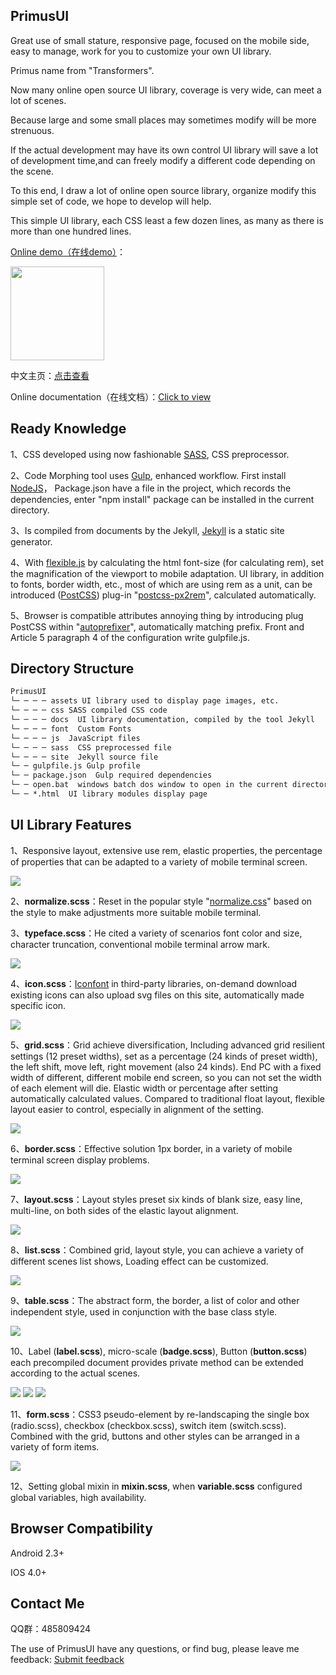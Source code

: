 ## PrimusUI
Great use of small stature, responsive page, focused on the mobile side, easy to manage, work for you to customize your own UI library.

Primus name from "Transformers".

Now many online open source UI library, coverage is very wide, can meet a lot of scenes.

Because large and some small places may sometimes modify will be more strenuous.

If the actual development may have its own control UI library will save a lot of development time,and can freely modify a different code depending on the scene.

To this end, I draw a lot of online open source library, organize modify this simple set of code, we hope to develop will help.

This simple UI library, each CSS least a few dozen lines, as many as there is more than one hundred lines.

<a href="http://pwstrick.github.io/PrimusUI/default.html">Online demo（在线demo）</a>：

<img src="assets/img/demo-qrcode.png" width="150" height="150"/>

中文主页：<a href="http://pwstrick.github.io/PrimusUI">点击查看</a>

Online documentation（在线文档）：<a href="http://pwstrick.github.io/PrimusUI/docs/ui/typeface.html">Click to view</a>

## Ready Knowledge
1、CSS developed using now fashionable <a href="http://sass-lang.com/" target="_blank">SASS</a>, CSS preprocessor.

2、Code Morphing tool uses <a href="http://gulpjs.com/" target="_blank">Gulp</a>, enhanced workflow.
First install <a href="https://nodejs.org/en/" target="_blank">NodeJS</a>，
Package.json have a file in the project, which records the dependencies, enter "npm install" package can be installed in the current directory.

3、Is compiled from documents by the Jekyll,
<a href="http://jekyllrb.com/" target="_blank">Jekyll</a> is a static site generator.

4、With <a href="https://github.com/amfe/lib-flexible" target="_blank">flexible.js</a> by calculating the html font-size
(for calculating rem), set the magnification of the viewport to mobile adaptation. UI library, in addition to fonts, border width, etc.,
most of which are using rem as a unit, can be introduced (<a href="http://postcss.org/" target="_blank">PostCSS</a>)
plug-in "<a href="https://www.npmjs.com/package/px2rem" target="_blank">postcss-px2rem</a>", calculated automatically.

5、Browser is compatible attributes annoying thing by introducing plug PostCSS within
"<a href="https://www.npmjs.com/package/autoprefixer" target="_blank">autoprefixer</a>", automatically matching prefix.
Front and Article 5 paragraph 4 of the configuration write gulpfile.js.

## Directory Structure
```html
PrimusUI
└─ ─ ─ ─ assets UI library used to display page images, etc.
└─ ─ ─ ─ css SASS compiled CSS code
└─ ─ ─ ─ docs  UI library documentation, compiled by the tool Jekyll
└─ ─ ─ ─ font  Custom Fonts
└─ ─ ─ ─ js  JavaScript files
└─ ─ ─ ─ sass  CSS preprocessed file
└─ ─ ─ ─ site  Jekyll source file
└─ ─ gulpfile.js Gulp profile
└─ ─ package.json  Gulp required dependencies
└─ ─ open.bat  windows batch dos window to open in the current directory
└─ ─ *.html  UI library modules display page
```

## UI Library Features
1、Responsive layout, extensive use rem, elastic properties, the percentage of properties that can be adapted to a variety of mobile terminal screen.

<img src="assets/img/default.jpg"/>

2、**normalize.scss**：Reset in the popular style "<a href="https://necolas.github.io/normalize.css/" target="_blank">normalize.css</a>"
based on the style to make adjustments more suitable mobile terminal.

3、**typeface.scss**：He cited a variety of scenarios font color and size, character truncation, conventional mobile terminal arrow mark.

<img src="assets/img/typeface.jpg"/>

4、**icon.scss**：<a href="http://www.iconfont.cn/" target="_blank">Iconfont</a> in third-party libraries,
on-demand download existing icons can also upload svg files on this site, automatically made specific icon.

<img src="assets/img/icon.jpg"/>

5、**grid.scss**：Grid achieve diversification,
Including advanced grid resilient settings (12 preset widths), set as a percentage (24 kinds of preset width), the left shift, move left, right movement (also 24 kinds).
End PC with a fixed width of different, different mobile end screen, so you can not set the width of each element will die. Elastic width or percentage after setting automatically calculated values.
Compared to traditional float layout, flexible layout easier to control, especially in alignment of the setting.

<img src="assets/img/grid.jpg"/>

6、**border.scss**：Effective solution 1px border, in a variety of mobile terminal screen display problems.

<img src="assets/img/border.jpg"/>

7、**layout.scss**：Layout styles preset six kinds of blank size, easy line, multi-line, on both sides of the elastic layout alignment.

<img src="assets/img/layout.jpg"/>

8、**list.scss**：Combined grid, layout style, you can achieve a variety of different scenes list shows, Loading effect can be customized.

<img src="assets/img/list.jpg"/>

9、**table.scss**：The abstract form, the border, a list of color and other independent style, used in conjunction with the base class style.

<img src="assets/img/table.jpg"/>

10、Label (**label.scss**), micro-scale (**badge.scss**), Button (**button.scss**)
each precompiled document provides private method can be extended according to the actual scenes.

<img src="assets/img/label.jpg"/>
<img src="assets/img/badge.jpg"/>
<img src="assets/img/button.jpg"/>

11、**form.scss**：CSS3 pseudo-element by re-landscaping the single box (radio.scss), checkbox (checkbox.scss), switch item (switch.scss).
Combined with the grid, buttons and other styles can be arranged in a variety of form items.

<img src="assets/img/form.jpg"/>

12、Setting global mixin in **mixin.scss**, when **variable.scss** configured global variables, high availability.

## Browser Compatibility
Android 2.3+

IOS 4.0+

## Contact Me

QQ群：485809424

The use of PrimusUI have any questions, or find bug, please leave me feedback:
[Submit feedback](https://github.com/pwstrick/PrimusUI/issues/new)